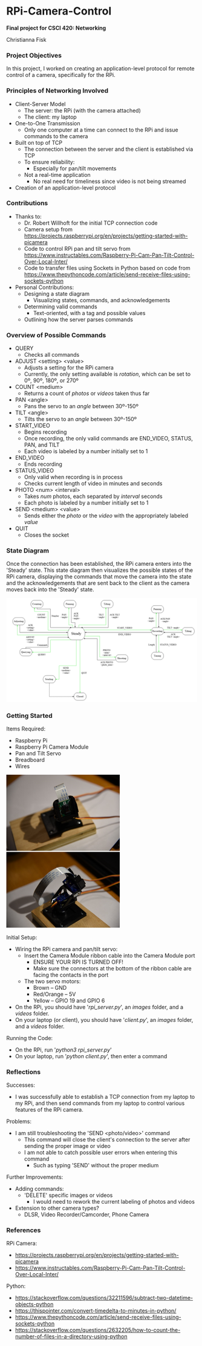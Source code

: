 # RPi-Camera-Control
**Final project for CSCI 420: Networking**

Christianna Fisk

### Project Objectives
In this project, I worked on creating an application-level protocol for remote control of a camera, specifically for the RPi.

### Principles of Networking Involved
* Client-Server Model
    * The server: the RPi (with the camera attached)
    * The client: my laptop
* One-to-One Transmission
    * Only one computer at a time can connect to the RPi and issue commands to the camera
* Built on top of TCP
    * The connection between the server and the client is established via TCP
    * To ensure reliability:
      * Especially for pan/tilt movements
    * Not a real-time application
      * No real need for timeliness since video is not being streamed
* Creation of an application-level protocol


### Contributions
* Thanks to:
  * Dr. Robert Willhoft for the initial TCP connection code
  * Camera setup from https://projects.raspberrypi.org/en/projects/getting-started-with-picamera
  * Code to control RPi pan and tilt servo from https://www.instructables.com/Raspberry-Pi-Cam-Pan-Tilt-Control-Over-Local-Inter/
  * Code to transfer files using Sockets in Python based on code from https://www.thepythoncode.com/article/send-receive-files-using-sockets-python
* Personal Contributions:
  * Designing a state diagram
    * Visualizing states, commands, and acknowledgements
  * Determining valid commands 
    * Text-oriented, with a tag and possible values
  * Outlining how the server parses commands


### Overview of Possible Commands
* QUERY
  * Checks all commands
* ADJUST \<setting\> \<value\>
  * Adjusts a setting for the RPi camera
  * Currently, the only setting available is *rotation*, which can be set to 0º, 90º, 180º, or 270º
* COUNT \<medium\>
  * Returns a count of *photos* or *videos* taken thus far
* PAN \<angle\>
  * Pans the servo to an *angle* between 30º-150º
* TILT \<angle\>
  * Tilts the servo to an *angle* between 30º-150º
* START_VIDEO
  * Begins recording
  * Once recording, the only valid commands are END_VIDEO, STATUS, PAN, and TILT
  * Each video is labeled by a number initially set to 1
* END_VIDEO
  * Ends recording
* STATUS_VIDEO
  * Only valid when recording is in process
  * Checks current length of video in minutes and seconds
* PHOTO \<num\> \<interval\>	
  * Takes *num* photos, each separated by *interval* seconds
  * Each photo is labeled by a number initially set to 1
* SEND \<medium\> \<value\>
  * Sends either the *photo* or the *video* with the appropriately labeled *value*
* QUIT
  * Closes the socket

  
### State Diagram
Once the connection has been established, the RPi camera enters into the 'Steady' state. This state diagram then visualizes the possible states of the RPi camera, displaying the commands that move the camera into the state and the acknowledgements that are sent back to the client as the camera moves back into the 'Steady' state.

![](state_diagram.PNG)
  
### Getting Started
Items Required:
* Raspberry Pi
* Raspberry Pi Camera Module
* Pan and Tilt Servo
* Breadboard
* Wires

<p float="left">
  <img src="Picture1.jpg" width="300" />
  <img src="Picture2.jpg" width="300" /> 
</p>

Initial Setup:
* Wiring the RPi camera and pan/tilt servo:
  * Insert the Camera Module ribbon cable into the Camera Module port
    * ENSURE YOUR RPI IS TURNED OFF!
    * Make sure the connectors at the bottom of the ribbon cable are facing the contacts in the port
  * The two servo motors:
    * Brown – GND
    * Red/Orange – 5V
    * Yellow – GPIO 19 and GPIO 6
* On the RPi, you should have '*rpi_server.py*', an *images* folder, and a *videos* folder.
* On your laptop (or client), you should have '*client.py*', an *images* folder, and a *videos* folder.

Running the Code:
* On the RPi, run '*python3 rpi_server.py*'
* On your laptop, run '*python client.py*', then enter a command

  
### Reflections
Successes:
* I was successfully able to establish a TCP connection from my laptop to my RPi, and then send commands from my laptop to control various features of the RPi camera.

Problems:
* I am still troubleshooting the 'SEND <photo/video>' command
  * This command will close the client's connection to the server after sending the proper image or video
  * I am not able to catch possible user errors when entering this command
    * Such as typing 'SEND' without the proper medium

Further Improvements:
* Adding commands:
  * 'DELETE' specific images or videos
    * I would need to rework the current labeling of photos and videos
* Extension to other camera types?
  * DLSR, Video Recorder/Camcorder, Phone Camera


### References
RPi Camera:
* https://projects.raspberrypi.org/en/projects/getting-started-with-picamera
* https://www.instructables.com/Raspberry-Pi-Cam-Pan-Tilt-Control-Over-Local-Inter/

Python:
* https://stackoverflow.com/questions/32211596/subtract-two-datetime-objects-python
* https://thispointer.com/convert-timedelta-to-minutes-in-python/
* https://www.thepythoncode.com/article/send-receive-files-using-sockets-python
* https://stackoverflow.com/questions/2632205/how-to-count-the-number-of-files-in-a-directory-using-python
